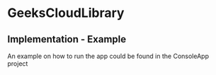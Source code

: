 # GeeksCloudLibrary

## Implementation - Example

<p>An example on how to run the app could be found in the ConsoleApp project</p>